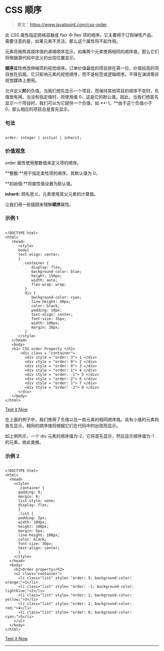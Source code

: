 # CSS 顺序

> 原文：<https://www.javatpoint.com/css-order>

此 CSS 属性指定网格容器或 flex 中 flex 项的顺序。它主要用于订购弹性产品。需要注意的是，如果元素不灵活，那么这个属性将不起作用。

元素将按照其顺序值的递增顺序显示。如果两个元素使用相同的顺序值，那么它们将根据源代码中定义的出现位置显示。

**顺序**属性修改伸缩项的视觉顺序。订单价值最低的项目排在第一位，价值较高的项目放在后面。它只影响元素的视觉顺序，而不是标签或逻辑顺序。不得在演讲等非视觉媒体上使用。

允许定义**阶**的负值。当我们想先显示一个项目，而保持其他项目的顺序不变时，负值很有用。当没有指定值时，将使用值 0，这是它的默认值。因此，当我们想首先显示一个项目时，我们可以为它提供一个负值，如 **-1。**由于这个负值小于 0，那么相应的项目总是首先显示。

### 句法

```

order: integer | initial | inherit;

```

### 价值观念

order 属性使用整数值来定义项的顺序。

**整数:**用于指定柔性项的顺序。其默认值为 0。

**初始值:**将属性值设置为默认值。

**inherit:** 顾名思义，元素使用其父元素的计算值。

让我们用一些插图来理解**顺序**属性。

### 示例 1

```

<!DOCTYPE html>
<html>
   <head>
      <style>
	  body{
	  text-align: center;
	  }
	    .container {
            display: flex;
            background-color: blue;
            height: 150px;
            width: auto;
            flex-wrap: wrap;
         }
         div {
            background-color: cyan;
            line-height: 40px;
			color: black;
			padding: 10px;
			text-align: center;
            font-size: 35px;
            width: 100px;
            margin: 20px;
         }
      </style>
   </head>
   <body>
   <h1> CSS order Property </h1>
       <div class = "container">
         <div style = "order: 3"> 1 </div>
         <div style = "order: 0"> 2 </div>
         <div style = "order: 0"> 3 </div>
         <div style = "order: 1"> 4 </div>
         <div style = "order: -1"> 5 </div>
         <div style = "order: 2"> 6 </div>
         <div style = "order: 1"> 7 </div>
         <div style = "order: -2"> 8 </div>
      </div>
   </body>
</html>

```

[Test it Now](https://www.javatpoint.com/oprweb/test.jsp?filename=CSSorder1)

在上面的例子中，我们使用了负值以及一些元素的相同顺序值。具有小值的元素将首先显示，相同的顺序值将根据它们在代码中的出现而显示。

如上例所示，一个 div 元素的顺序值为-2，它将首先显示，然后显示顺序值为-1 的元素，依此类推。

### 示例 2

```

<!DOCTYPE html>
<html>
  <head>
    <style> 
      .container {
      padding: 0;
      margin: 0;
      list-style: none;
      display: flex;
      }
      .list {
      padding: 5px;
      width: 100px;
      height: 100px;
      margin: 5px;
      line-height: 100px;
      color: black;
      font-size: 30px;
      text-align: center;
      }
    </style>
  </head>
  <body>
    <h2>Order property</h2>
    <ul class="container">
      <li class="list" style= "order: 5; background-color: orange;">1</li>
      <li class="list" style= "order: -1; background-color: lightblue;">2</li>
      <li class="list" style= "order: 1; background-color: yellow;">3</li>
      <li class="list" style= "order: 2; background-color: red;">4</li>
      <li class="list" style= "order: 0; background-color: cyan;">5</li>
    </ul>
  </body>
</html>

```

[Test it Now](https://www.javatpoint.com/oprweb/test.jsp?filename=CSSorder2)

* * *